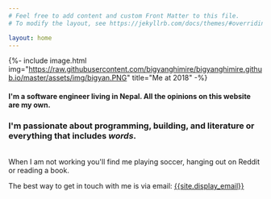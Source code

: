 ```yaml
---
# Feel free to add content and custom Front Matter to this file.
# To modify the layout, see https://jekyllrb.com/docs/themes/#overriding-theme-defaults

layout: home
---
```


{%- include image.html
  img="https://raw.githubusercontent.com/bigyanghimire/bigyanghimire.github.io/master/assets/img/bigyan.PNG"
  title="Me at 2018" -%}

<h4>
  I'm a software engineer living in Nepal. All the opinions on this website are my own.
</h4>
<h3>
  I'm passionate about programming, building, and literature or everything that includes <i>words</i>.
</h3>
<br />
When I am not working you'll find me playing soccer, hanging out on Reddit or reading a book.

The best way to get in touch with me is via email: [{{site.display_email}}][1]

[0]: https://www.strava.com/athletes/monji
[1]: mailto:{{site.email}}
